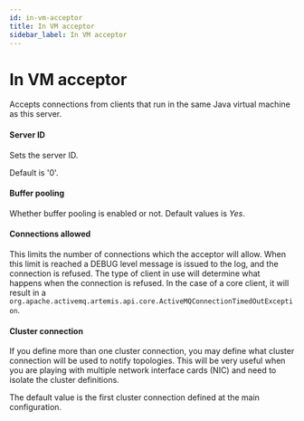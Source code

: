 ```yaml
---
id: in-vm-acceptor
title: In VM acceptor
sidebar_label: In VM acceptor
---
```



# In VM acceptor
Accepts connections from clients that run in the same Java virtual machine as this server.

####  Server ID
Sets the server ID. 

Default is '0'.

####  Buffer pooling
Whether buffer pooling is enabled or not. 
Default values is <i>Yes</i>.

####  Connections allowed
This limits the number of connections which the acceptor will allow. When this limit is reached a DEBUG level message is issued to the log, and the connection is refused. The type of client in use will determine what happens when the connection is refused. In the case of a core client, it will result in a <code>org.apache.activemq.artemis.api.core.ActiveMQConnectionTimedOutException</code>.


####  Cluster connection
If you define more than one cluster connection, you may define what cluster connection will be used to notify topologies. This will be very useful when you are playing with multiple network interface cards (NIC) and need to isolate the cluster definitions.

The default value is the first cluster connection defined at the main configuration.

